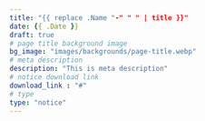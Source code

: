 ```yaml
---
title: "{{ replace .Name "-" " " | title }}"
date: {{ .Date }}
draft: true
# page title background image
bg_image: "images/backgrounds/page-title.webp"
# meta description
description: "This is meta description"
# notice download link
download_link : "#"
# type
type: "notice"
---
```

